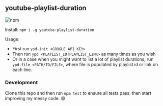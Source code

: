 ## youtube-playlist-duration

![npm](https://img.shields.io/npm/v/youtube-playlist-duration)

Install: ```npm i -g youtube-playlist-duration```

Usage: 
- First run ```ypd-init <GOOGLE_API_KEY>```
- Then run ```ypd <PLAYLIST_ID|PLAYLIST_LINK>``` as many times as you wish
- Or in a case when you might want to list a lot of playlist durations, run ```ypd-file <PATH/TO/FILE>```, where file is populated by playlist id or link on each line.

### Development
Clone this repo and then run ```npm test``` to ensure all tests pass, then start improving my messy code. :smile: 
